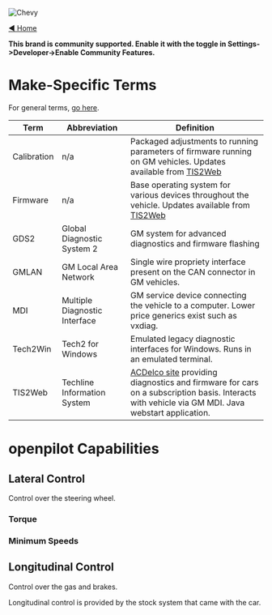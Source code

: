 ![Chevy](https://user-images.githubusercontent.com/37757984/82255575-ba71d880-9909-11ea-9143-d4670684426e.jpg)

[◄ Home](https://github.com/commaai/openpilot/wiki)

**This brand is community supported. Enable it with the toggle in Settings->Developer->Enable Community Features.**

# Make-Specific Terms

For general terms, [go here](https://github.com/commaai/openpilot/wiki/General-Terms).

Term | Abbreviation | Definition
--- | --- | ---
Calibration | n/a | Packaged adjustments to running parameters of firmware running on GM vehicles. Updates available from [TIS2Web](https://www.acdelcotds.com)
Firmware | n/a | Base operating system for various devices throughout the vehicle. Updates available from [TIS2Web](https://www.acdelcotds.com)
GDS2 | Global Diagnostic System 2 | GM system for advanced diagnostics and firmware flashing
GMLAN | GM Local Area Network | Single wire propriety interface present on the CAN connector in GM vehicles.
MDI | Multiple Diagnostic Interface | GM service device connecting the vehicle to a computer. Lower price generics exist such as vxdiag.
Tech2Win | Tech2 for Windows | Emulated legacy diagnostic interfaces for Windows. Runs in an emulated terminal.
TIS2Web | Techline Information System | [ACDelco site](https://www.acdelcotds.com) providing diagnostics and firmware for cars on a subscription basis. Interacts with vehicle via GM MDI. Java webstart application.

# openpilot Capabilities

## Lateral Control

Control over the steering wheel.

### Torque

### Minimum Speeds

## Longitudinal Control

Control over the gas and brakes.

Longitudinal control is provided by the stock system that came with the car.